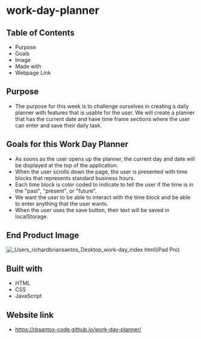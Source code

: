 # work-day-planner

## Table of Contents
* Purpose
* Goals
* Image
* Made with
* Webpage Link

## Purpose
* The purpose for this week is to challenge ourselves in creating a daily planner with features that is usable for the user. We will create a planner that has the current date and have time frame sections where the user can enter and save their daily task.

## Goals for this Work Day Planner
* As soons as the user opens up the planner, the current day and date will be displayed at the top of the application.
* When the user scrolls down the page, the user is presented with time blocks that represents standard business hours.
* Each time block is color coded to indicate to tell the user if the time is in the "past", "present", or "future".
* We want the user to be able to interact with the time block and be able to enter anything that the user wants.
* When the user uses the save button, their text will be saved in localStorage.

## End Product Image
![_Users_richardbriansantos_Desktop_work-day_index html(iPad Pro)](https://user-images.githubusercontent.com/77135925/110043544-6a2f0000-7cfc-11eb-8fad-08884fa0c214.png)


## Built with 
* HTML 
* CSS
* JavaScript

## Website link 
* https://rbsantos-code.github.io/work-day-planner/
